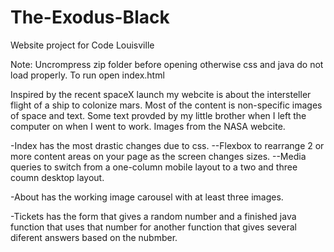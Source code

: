 # The-Exodus-Black
Website project for Code Louisville

Note: Uncrompress zip folder before opening otherwise css and java do not load properly.
To run open index.html

Inspired by the recent spaceX launch my webcite is about the intersteller flight of a ship to colonize mars. 
Most of the content is non-specific images of space and text. Some text provded by my little brother when I left the computer on when I went to work. Images from the NASA webcite.

-Index has the most drastic changes due to css.
  --Flexbox to rearrange 2 or more content areas on your page as the screen changes sizes.
  --Media queries to switch from a one-column mobile layout to a two and three coumn desktop layout.

-About has the working image carousel with at least three images.

-Tickets has the form that gives a random number and a finished java function that uses that number for another function that gives several diferent answers based on the nubmber.
